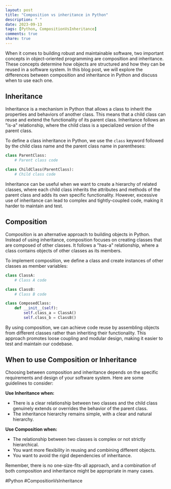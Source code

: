 ```yaml
---
layout: post
title: "Composition vs inheritance in Python"
description: " "
date: 2023-09-13
tags: [Python, CompositionVsInheritance]
comments: true
share: true
---
```


When it comes to building robust and maintainable software, two important concepts in object-oriented programming are composition and inheritance. These concepts determine how objects are structured and how they can be reused in a software system. In this blog post, we will explore the differences between composition and inheritance in Python and discuss when to use each one.

## Inheritance

Inheritance is a mechanism in Python that allows a class to inherit the properties and behaviors of another class. This means that a child class can reuse and extend the functionality of its parent class. Inheritance follows an "is-a" relationship, where the child class is a specialized version of the parent class.

To define a class inheritance in Python, we use the `class` keyword followed by the child class name and the parent class name in parentheses:

```python
class ParentClass:
    # Parent class code
    
class ChildClass(ParentClass):
    # Child class code
```

Inheritance can be useful when we want to create a hierarchy of related classes, where each child class inherits the attributes and methods of the parent class and adds its own specific functionality. However, excessive use of inheritance can lead to complex and tightly-coupled code, making it harder to maintain and test.

## Composition

Composition is an alternative approach to building objects in Python. Instead of using inheritance, composition focuses on creating classes that are composed of other classes. It follows a "has-a" relationship, where a class contains objects of other classes as its members.

To implement composition, we define a class and create instances of other classes as member variables:

```python
class ClassA:
    # Class A code

class ClassB:
    # Class B code

class ComposedClass:
    def __init__(self):
        self.class_a = ClassA()
        self.class_b = ClassB()
```

By using composition, we can achieve code reuse by assembling objects from different classes rather than inheriting their functionality. This approach promotes loose coupling and modular design, making it easier to test and maintain our codebase.

## When to use Composition or Inheritance

Choosing between composition and inheritance depends on the specific requirements and design of your software system. Here are some guidelines to consider:

**Use Inheritance when:**
- There is a clear relationship between two classes and the child class genuinely extends or overrides the behavior of the parent class.
- The inheritance hierarchy remains simple, with a clear and natural hierarchy.

**Use Composition when:**
- The relationship between two classes is complex or not strictly hierarchical.
- You want more flexibility in reusing and combining different objects.
- You want to avoid the rigid dependencies of inheritance.

Remember, there is no one-size-fits-all approach, and a combination of both composition and inheritance might be appropriate in many cases.

#Python #CompositionVsInheritance